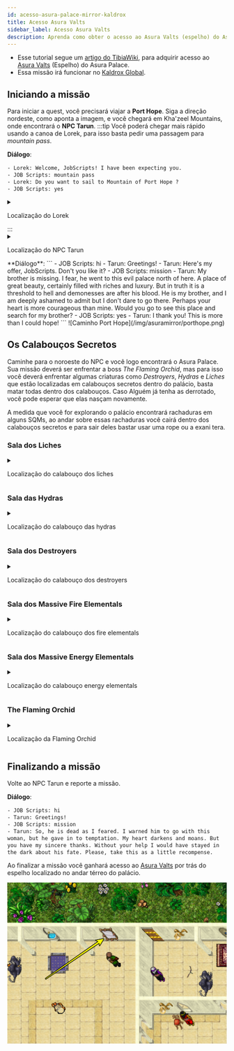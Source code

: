 ```yaml
---
id: acesso-asura-palace-mirror-kaldrox
title: Acesso Asura Valts
sidebar_label: Acesso Asura Valts
description: Aprenda como obter o acesso ao Asura Valts (espelho) do Asura Palace no Kaldrox Global.
---
```


- Esse tutorial segue um [artigo do TibiaWiki](https://www.tibiawiki.com.br/index.php?title=The_Lost_Brother_Quest&oldid=303318#32926,32680,7:4), para adquirir acesso ao [Asura Valts](https://www.tibiawiki.com.br/wiki/Asura_Vaults) (Espelho) do Asura Palace.
- Essa missão irá funcionar no [Kaldrox Global](https://www.kaldrox.com/?subtopic=Quests).

## Iniciando a missão
Para iniciar a quest, você precisará viajar a **Port Hope**. Siga a direção nordeste, como aponta a imagem, e você chegará em Kha'zeel Mountains, onde encontrará o **NPC Tarun**.
:::tip
Você poderá chegar mais rápido usando a canoa de Lorek, para isso basta pedir uma passagem para *mountain pass*.

**Diálogo**:
```
- Lorek: Welcome, JobScripts! I have been expecting you.
- JOB Scripts: mountain pass
- Lorek: Do you want to sail to Mountain of Port Hope ?
- JOB Scripts: yes
```
<details>
  <summary>
    <p>Localização do Lorek</p>
  </summary>
  ![Localização do NPC Lorek](/img/asuramirror/lorek.png)
  </details>
:::
<details>
  <summary>
    <p>Localização do NPC Tarun</p>
  </summary>
  ![Localização do NPC Tarun](/img/asuramirror/tarun.png)
  </details>
  **Diálogo**:
```
- JOB Scripts: hi
- Tarun: Greetings!
- Tarun: Here's my offer, JobScripts. Don't you like it?
- JOB Scripts: mission
- Tarun: My brother is missing. I fear, he went to this evil palace north of here. A place of great beauty, certainly filled with riches and luxury. But in truth it is a threshold to hell and demonesses are after his blood. He is my brother, and I am deeply ashamed to admit but I don't dare to go there. Perhaps your heart is more courageous than mine. Would you go to see this place and search for my brother?
- JOB Scripts: yes
- Tarun: I thank you! This is more than I could hope!
```
![Caminho Port Hope](/img/asuramirror/porthope.png)

## Os Calabouços Secretos

Caminhe para o noroeste do NPC e você logo encontrará o Asura Palace.
Sua missão deverá ser enfrentar a boss *The Flaming Orchid*, mas para isso você deverá enfrentar algumas criaturas como *Destroyers*, *Hydras* e *Liches* que estão localizadas em calabouços secretos dentro do palácio, basta matar todas dentro dos calabouços. Caso Alguém já tenha as derrotado, você pode esperar que elas nasçam novamente.

A medida que você for explorando o palácio encontrará rachaduras em alguns SQMs, ao andar sobre essas rachaduras você cairá dentro dos calabouços secretos e para sair deles bastar usar uma rope ou a exani tera.

### Sala dos Liches
<details>
  <summary>
    <p>Localização do calabouço dos liches</p>
  </summary>
  ![Localização do calabouço dos liches (Minimap)](/img/asuramirror/lich.png)
  ![Localização do calabouço dos liches](/img/asuramirror/lich1.png)
  </details>

### Sala das Hydras
<details>
  <summary>
    <p>Localização do calabouço das hydras</p>
  </summary>
  ![Localização do calabouço das hydras (Minimap)](/img/asuramirror/hydra.png)
  ![Localização do calabouço das hydras](/img/asuramirror/hydra1.png)
  </details>

### Sala dos Destroyers
<details>
  <summary>
    <p>Localização do calabouço dos destroyers</p>
  </summary>
  ![Localização do calabouço dos destroyers (Minimap)](/img/asuramirror/destroyer.png)
  ![Localização do calabouço dos destroyers](/img/asuramirror/destroyer1.png)
  </details>

### Sala dos Massive Fire Elementals
<details>
  <summary>
    <p>Localização do calabouço dos fire elementals</p>
  </summary>
  ![Localização do calabouço dos fire elementals (Minimap)](/img/asuramirror/fireelemental.png)
  ![Localização do calabouço dos fire elementals](/img/asuramirror/fireelemental1.png)
  </details>

### Sala dos Massive Energy Elementals
<details>
  <summary>
    <p>Localização do calabouço energy elementals</p>
  </summary>
  ![Localização do calabouço energy elementals (Minimap)](/img/asuramirror/energyelemental.png)
  ![Localização do calabouço energy elementals](/img/asuramirror/energyelemental1.png)
  </details>

### The Flaming Orchid
<details>
  <summary>
    <p>Localização da Flaming Orchid</p>
  </summary>
  ![Localização da Flaming Orchid (Minimap)](/img/asuramirror/asura.png)
  ![Localização da Flaming Orchid](/img/asuramirror/asura1.png)
  </details>

## Finalizando a missão
Volte ao NPC Tarun e reporte a missão.

**Diálogo**:
```
- JOB Scripts: hi
- Tarun: Greetings!
- JOB Scripts: mission
- Tarun: So, he is dead as I feared. I warned him to go with this woman, but he gave in to temptation. My heart darkens and moans. But you have my sincere thanks. Without your help I would have stayed in the dark about his fate. Please, take this as a little recompense. 
```
Ao finalizar a missão você ganhará acesso ao [Asura Valts](https://www.tibiawiki.com.br/wiki/Asura_Vaults) por trás do espelho localizado no andar térreo do palácio.

![Localização do Asura Vaults](/img/asuramirror/mirror.png)